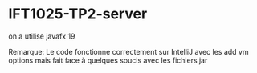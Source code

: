 # IFT1025-TP2-server
on a utilise javafx 19

Remarque: Le code fonctionne correctement sur IntelliJ avec les add vm options mais fait face à quelques soucis avec les fichiers jar
